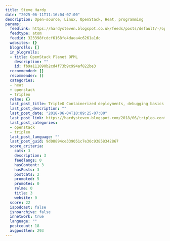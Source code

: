 ```yaml
---
title: Steve Hardy
date: "2025-06-11T11:16:04-07:00"
description: Open-source, Linux, OpenStack, Heat, programming
params:
  feedlink: https://hardysteven.blogspot.co.uk/feeds/posts/default/-/openstack
  feedtype: atom
  feedid: 323398fcdcf6168fe4daea4c6261a1dc
  websites: {}
  blogrolls: []
  in_blogrolls:
  - title: OpenStack Planet OPML
    description: ""
    id: fb9a111890b2cd4f73b9c994af822be3
  recommended: []
  recommender: []
  categories:
  - heat
  - openstack
  - tripleo
  relme: {}
  last_post_title: TripleO Containerized deployments, debugging basics
  last_post_description: ""
  last_post_date: "2018-06-04T10:09:25-07:00"
  last_post_link: https://hardysteven.blogspot.com/2018/06/tripleo-containerized-deployments.html
  last_post_categories:
  - openstack
  - tripleo
  last_post_language: ""
  last_post_guid: 9d08894ce339051c7e30c93858342867
  score_criteria:
    cats: 3
    description: 3
    feedlangs: 0
    hasContent: 3
    hasPosts: 3
    postcats: 2
    promoted: 5
    promotes: 0
    relme: 0
    title: 3
    website: 0
  score: 22
  ispodcast: false
  isnoarchive: false
  innetwork: true
  language: ""
  postcount: 18
  avgpostlen: 293
---
```

